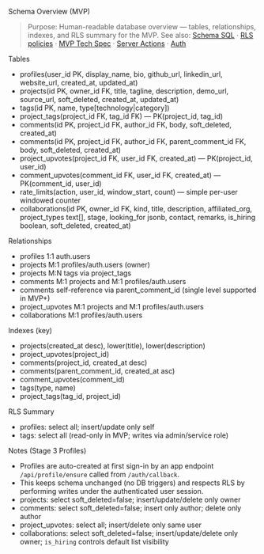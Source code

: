 Schema Overview (MVP)

> Purpose: Human-readable database overview — tables, relationships, indexes, and RLS summary for the MVP.
> See also: [Schema SQL](schema.sql) · [RLS policies](rls_policies.sql) · [MVP Tech Spec](../docs/MVP_TECH_SPEC.md) · [Server Actions](../docs/SERVER_ACTIONS.md) · [Auth](../docs/AUTH.md)

Tables
- profiles(user_id PK, display_name, bio, github_url, linkedin_url, website_url, created_at, updated_at)
- projects(id PK, owner_id FK, title, tagline, description, demo_url, source_url, soft_deleted, created_at, updated_at)
- tags(id PK, name, type[technology|category])
- project_tags(project_id FK, tag_id FK) — PK(project_id, tag_id)
- comments(id PK, project_id FK, author_id FK, body, soft_deleted, created_at)
 - comments(id PK, project_id FK, author_id FK, parent_comment_id FK, body, soft_deleted, created_at)
- project_upvotes(project_id FK, user_id FK, created_at) — PK(project_id, user_id)
 - comment_upvotes(comment_id FK, user_id FK, created_at) — PK(comment_id, user_id)
 - rate_limits(action, user_id, window_start, count) — simple per-user windowed counter
- collaborations(id PK, owner_id FK, kind, title, description, affiliated_org, project_types text[], stage, looking_for jsonb, contact, remarks, is_hiring boolean, soft_deleted, created_at)

Relationships
- profiles 1:1 auth.users
- projects M:1 profiles/auth.users (owner)
- projects M:N tags via project_tags
- comments M:1 projects and M:1 profiles/auth.users
 - comments self-reference via parent_comment_id (single level supported in MVP+)
- project_upvotes M:1 projects and M:1 profiles/auth.users
- collaborations M:1 profiles/auth.users

Indexes (key)
- projects(created_at desc), lower(title), lower(description)
- project_upvotes(project_id)
- comments(project_id, created_at desc)
 - comments(parent_comment_id, created_at asc)
 - comment_upvotes(comment_id)
- tags(type, name)
- project_tags(tag_id, project_id)

RLS Summary
- profiles: select all; insert/update only self
 - tags: select all (read-only in MVP; writes via admin/service role)

Notes (Stage 3 Profiles)
- Profiles are auto-created at first sign-in by an app endpoint `/api/profile/ensure` called from `/auth/callback`.
- This keeps schema unchanged (no DB triggers) and respects RLS by performing writes under the authenticated user session.
- projects: select soft_deleted=false; insert/update/delete only owner
- comments: select soft_deleted=false; insert only author; delete only author
- project_upvotes: select all; insert/delete only same user
- collaborations: select soft_deleted=false; insert/update/delete only owner; `is_hiring` controls default list visibility


